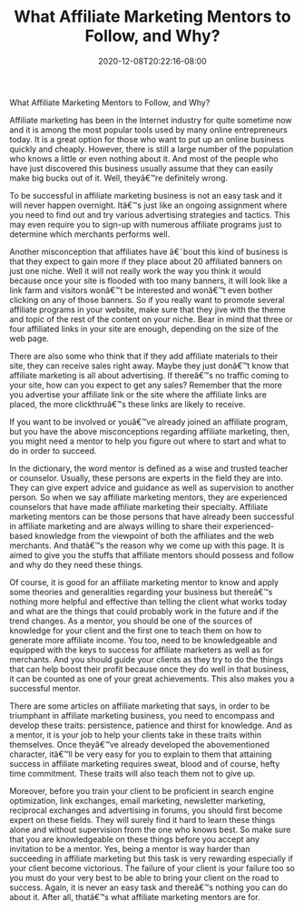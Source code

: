 ﻿---
title: "What Affiliate Marketing Mentors to Follow, and Why?"
date: 2020-12-08T20:22:16-08:00
description: "35 divers marketing articles Tips for Web Success"
featured_image: "/images/35 divers marketing articles.jpg"
tags: ["35 divers marketing articles"]
---

What Affiliate Marketing Mentors to Follow, and Why?


Affiliate marketing has been in the Internet industry for quite sometime now and it is among the most popular tools used by many online entrepreneurs today. It is a great option for those who want to put up an online business quickly and cheaply. However, there is still a large number of the population who knows a little or even nothing about it. And most of the people who have just discovered this business usually assume that they can easily make big bucks out of it. Well, theyâ€™re definitely wrong. 

To be successful in affiliate marketing business is not an easy task and it will never happen overnight. Itâ€™s just like an ongoing assignment where you need to find out and try various advertising strategies and tactics. This may even require you to sign-up with numerous affiliate programs just to determine which merchants performs well.

Another misconception that affiliates have â€˜bout this kind of business is that they expect to gain more if they place about 20 affiliated banners on just one niche. Well it will not really work the way you think it would because once your site is flooded with too many banners, it will look like a link farm and visitors wonâ€™t be interested and wonâ€™t even bother clicking on any of those banners. So if you really want to promote several affiliate programs in your website, make sure that they jive with the theme and topic of the rest of the content on your niche. Bear in mind that three or four affiliated links in your site are enough, depending on the size of the web page. 

There are also some who think that if they add affiliate materials to their site, they can receive sales right away. Maybe they just donâ€™t know that affiliate marketing is all about advertising. If thereâ€™s no traffic coming to your site, how can you expect to get any sales? Remember that the more you advertise your affiliate link or the site where the affiliate links are placed, the more clickthruâ€™s these links are likely to receive. 

If you want to be involved or youâ€™ve already joined an affiliate program, but you have the above misconceptions regarding affiliate marketing, then, you might need a mentor to help you figure out where to start and what to do in order to succeed. 

In the dictionary, the word mentor is defined as a wise and trusted teacher or counselor. Usually, these persons are experts in the field they are into. They can give expert advice and guidance as well as supervision to another person. So when we say affiliate marketing mentors, they are experienced counselors that have made affiliate marketing their specialty. Affiliate marketing mentors can be those persons that have already been successful in affiliate marketing and are always willing to share their experienced-based knowledge from the viewpoint of both the affiliates and the web merchants. And thatâ€™s the reason why we come up with this page. It is aimed to give you the stuffs that affiliate mentors should possess and follow and why do they need these things.

Of course, it is good for an affiliate marketing mentor to know and apply some theories and generalities regarding your business but thereâ€™s nothing more helpful and effective than telling the client what works today and what are the things that could probably work in the future and if the trend changes. As a mentor, you should be one of the sources of knowledge for your client and the first one to teach them on how to generate more affiliate income. You too, need to be knowledgeable and equipped with the keys to success for affiliate marketers as well as for merchants. And you should guide your clients as they try to do the things that can help boost their profit because once they do well in that business, it can be counted as one of your great achievements. This also makes you a successful mentor.

There are some articles on affiliate marketing that says, in order to be triumphant in affiliate marketing business, you need to encompass and develop these traits: persistence, patience and thirst for knowledge. And as a mentor, it is your job to help your clients take in these traits within themselves. Once theyâ€™ve already developed the abovementioned character, itâ€™ll be very easy for you to explain to them that attaining success in affiliate marketing requires sweat, blood and of course, hefty time commitment. These traits will also teach them not to give up. 

Moreover, before you train your client to be proficient in search engine optimization, link exchanges, email marketing, newsletter marketing, reciprocal exchanges and advertising in forums, you should first become expert on these fields. They will surely find it hard to learn these things alone and without supervision from the one who knows best. So make sure that you are knowledgeable on these things before you accept any invitation to be a mentor. Yes, being a mentor is way harder than succeeding in affiliate marketing but this task is very rewarding especially if your client become victorious. The failure of your client is your failure too so you must do your very best to be able to bring your client on the road to success. Again, it is never an easy task and thereâ€™s nothing you can do about it. After all, thatâ€™s what affiliate marketing mentors are for. 

